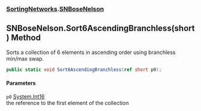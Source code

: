### [SortingNetworks](SortingNetworks.md 'SortingNetworks').[SNBoseNelson](SortingNetworks_SNBoseNelson.md 'SortingNetworks.SNBoseNelson')
## SNBoseNelson.Sort6AscendingBranchless(short) Method
Sorts a collection of 6 elements in ascending order using branchless min/max swap.  
```csharp
public static void Sort6AscendingBranchless(ref short p0);
```
#### Parameters
<a name='SortingNetworks_SNBoseNelson_Sort6AscendingBranchless(short)_p0'></a>
`p0` [System.Int16](https://docs.microsoft.com/en-us/dotnet/api/System.Int16 'System.Int16')  
the reference to the first element of the collection
  
